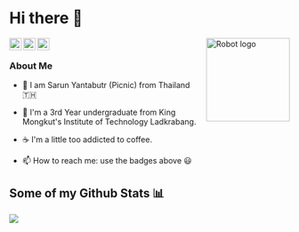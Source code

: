 # Hi there 👋
<img alt="Robot logo" src="https://github.com/peetck/peetck/blob/master/assets/developer.gif" align="right" height="150"/>

<a href="https://www.facebook.com/picnic101/">
  <img align="left" alt="Facebook" width="22px" src="https://github.com/peetck/peetck/blob/master/assets/facebook.svg" />
</a>

<a href="https://www.instagram.com/picnicc101/">
  <img align="left" alt="Instagram" width="22px" src="https://github.com/peetck/peetck/blob/master/assets/instagram.svg" />
</a>

<a href="https://leetcode.com/peetck/">
  <img align="left" alt="Leetcode" width="22px" src="https://github.com/peetck/peetck/blob/master/assets/leetcode.svg" />
</a>

<br>

### About Me

- 🌱 I am Sarun Yantabutr (Picnic) from Thailand :thailand:

- 🔭 I'm a 3rd Year undergraduate from King Mongkut's Institute of Technology Ladkrabang.

- ☕ I'm a little too addicted to coffee.

- 📫 How to reach me: use the badges above 😃

## Some of my Github Stats 📊

<img align="left" src="https://github-readme-stats.vercel.app/api/top-langs/?username=peetck&layout=compact" />
